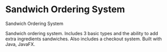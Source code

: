 # Sandwich Ordering System
Sandwich Ordering System

Sandwich ordering system. Includes 3 basic types and the ability to add extra ingredients sandwiches. Also includes a checkout system. Built with Java, JavaFX.
